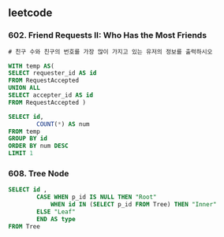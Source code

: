 ## leetcode 
### 602. Friend Requests II: Who Has the Most Friends
```sql
# 친구 수와 친구의 번호를 가장 많이 가지고 있는 유저의 정보를 출력하시오 

WITH temp AS( 
SELECT requester_id AS id  
FROM RequestAccepted
UNION ALL
SELECT accepter_id AS id 
FROM RequestAccepted )

SELECT id, 
        COUNT(*) AS num 
FROM temp 
GROUP BY id 
ORDER BY num DESC 
LIMIT 1 
```

### 608. Tree Node
```sql
SELECT id ,
        CASE WHEN p_id IS NULL THEN "Root"
            WHEN id IN (SELECT p_id FROM Tree) THEN "Inner"
        ELSE "Leaf" 
        END AS type 
FROM Tree 
```
